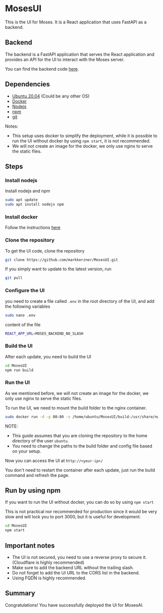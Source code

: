 # MosesUI

This is the UI for Moses. It is a React application that uses FastAPI as a backend.

## Backend

The backend is a FastAPI application that serves the React application and provides an API for the UI to interact with
the Moses server.

You can find the backend code [here](https://github.com/markkerzner/MosesUI).

## Dependencies

- [Ubuntu 20.04](https://ubuntu.com/download/desktop) (Could be any other OS)
- [Docker](https://docs.docker.com/get-docker/)
- [Nodejs](https://nodejs.org/en/download/)
- [npm](https://www.npmjs.com/get-npm)
- [git](https://git-scm.com/book/en/v2/Getting-Started-Installing-Git)

Notes:

- This setup uses docker to simplify the deployment, while it is possible to run the UI without docker by
  using `npm start`, it is not recommended.
- We will not create an image for the docker, we only use nginx to serve the static files.

## Steps

### Install nodejs

Install nodejs and npm

```bash
sudo apt update
sudo apt install nodejs npm
````

### Install docker

Follow the instructions [here](https://github.com/farshidmh/docker-labs/blob/main/install/install-ubuntu.md)

### Clone the repository

To get the UI code, clone the repository

```bash
git clone https://github.com/markkerzner/MosesUI.git
```

If you simply want to update to the latest version, run

```bash
git pull
```

### Configure the UI

you need to create a file called `.env` in the root directory of the UI, and add the following variables

```bash
sudo nano .env
```

content of the file

```bash
REACT_APP_URL=MOSES_BACKEND_NO_SLASH
```

### Build the UI

After each update, you need to build the UI

```bash
cd MosesUI
npm run build
```

### Run the UI

As we mentioned before, we will not create an image for the docker, we only use nginx to serve the static files.

To run the UI, we need to mount the build folder to the nginx container.

```bash
sudo docker run -d -p 80:80 -v /home/ubuntu/MosesUI/build:/usr/share/nginx/html:ro -v /home/ubuntu/MosesUI/nginx/default.conf:/etc/nginx/conf.d/default.conf:ro  nginx 
```

NOTE:

- This guide assumes that you are cloning the repository to the home directory of the user `ubuntu`.
- You need to change the paths to the build folder and config file based on your setup.

Now you can access the UI at `http://<your-ip>/`

You don't need to restart the container after each update, just run the build command and refresh the page.

## Run by using npm

If you want to run the UI without docker, you can do so by using `npm start`

This is not practical nor recommended for production since it would be very slow and will lock you to port 3000, but it
is useful for development.

```bash
cd MosesUI
npm start
```

## Important notes

- The UI is not secured, you need to use a reverse proxy to secure it.(Cloudflare is highly recommended)
- Make sure to add the backend URL without the trailing slash.
- Do not forget to add the UI URL to the CORS list in the backend.
- Using FQDN is highly recommended.

## Summary

Congratulations! You have successfully deployed the UI for MosesAI.




